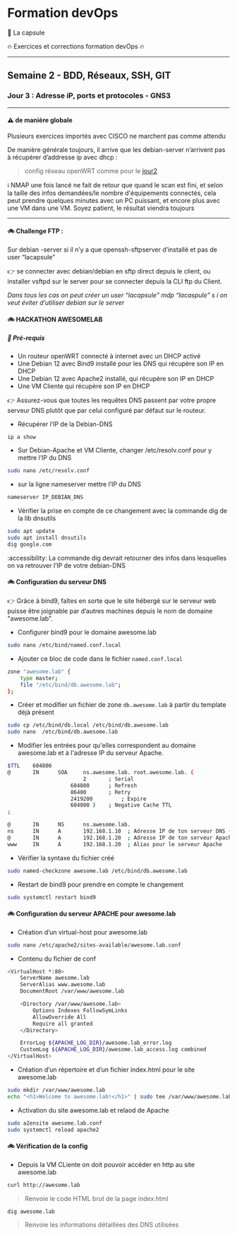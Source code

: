 # Formation devOps

:pill: La capsule

:fire: Exercices et corrections formation devOps :fire:

---

## Semaine 2 - BDD, Réseaux, SSH, GIT

### Jour 3 : Adresse iP, ports et protocoles - GNS3

---

#### :warning: de manière globale 

Plusieurs exercices importés avec CISCO ne marchent pas comme attendu 

De manière générale toujours, il arrive que les debian-server n’arrivent pas à récupérer d’addresse ip avec dhcp :

> config réseau openWRT comme pour le [jour2](jour2/)
> 

:information_source: NMAP une fois lancé ne fait de retour que quand le scan est fini, et selon la taille des infos demandées/le nombre d'équipements connectés, cela peut prendre quelques minutes avec un PC puissant, et encore plus avec une VM dans une VM. Soyez patient, le résultat viendra toujours

---

#### :bike: Challenge FTP :

Sur debian -server si il n’y a que openssh-sftpserver d’installé et pas de user “lacapsule”

:point_right: se connecter avec debian/debian en sftp direct depuis le client, 
ou installer vsftpd sur le server pour se connecter depuis la CLI ftp du Client.

_Dans tous les cas on peut créer un user “lacapsule” mdp “lacaspule” s i on veut éviter d’utiliser debian sur le server_


#### :bike: HACKATHON AWESOMELAB

##### :eagle: Pré-requis

- Un routeur openWRT connecté à internet avec un DHCP activé
- Une Debian 12 avec Bind9 installé pour les DNS qui récupère son IP en DHCP
- Une Debian 12 avec Apache2 installé, qui récupère son IP en DHCP
- Une VM Cliente qui récupère son IP en DHCP

:point_right: Assurez-vous que toutes les requêtes DNS passent par votre propre serveur DNS plutôt que par celui configuré par défaut sur le routeur.

- Récupérer l’IP de la Debian-DNS

```bash
ip a show
```

- Sur Debian-Apache et VM Cliente, changer /etc/resolv.conf pour y mettre l’IP du DNS

```bash
sudo nano /etc/resolv.conf
```

- sur la ligne nameserver mettre l’IP du DNS

```bash
nameserver IP_DEBIAN_DNS
```

- Vérifier la prise en compte de ce changement avec la commande dig de la lib  dnsutils

```bash
sudo apt update
sudo apt install dnsutils
dig google.com
```
:accessibility: La commande dig devrait retourner des infos dans lesquelles on va retrouver l’IP de votre debian-DNS


#### :bike: Configuration du serveur DNS

:point_right: Grâce à bind9, faîtes en sorte que le site hébergé sur le serveur web puisse être joignable par d’autres machines depuis le nom de domaine "awesome.lab".

- Configurer bind9 pour le domaine awesome.lab

```bash
sudo nano /etc/bind/named.conf.local
```

- Ajouter ce bloc de code dans le fichier `named.conf.local`

```bash
zone "awesome.lab" {
	type master;
	file "/etc/bind/db.awesome.lab";
};
```

- Créer et modifier un fichier de zone `db.awesome.lab` à partir du template déjà présent

```bash
sudo cp /etc/bind/db.local /etc/bind/db.awesome.lab
sudo nano  /etc/bind/db.awesome.lab
```

- Modifier les entrées pour qu'elles correspondent au domaine awesome.lab et à l'adresse IP du serveur Apache.

```bash
$TTL	604800
@   	IN  	SOA 	ns.awesome.lab. root.awesome.lab. (
                      	2     	; Serial
                 	604800     	; Refresh
                  	86400     	; Retry
                	2419200     	; Expire
                 	604800 )   	; Negative Cache TTL
;

@   	IN  	NS  	ns.awesome.lab.
ns  	IN  	A   	192.168.1.10  ; Adresse IP de ton serveur DNS (machine BIND9)
@   	IN  	A   	192.168.1.20  ; Adresse IP de ton serveur Apache
www 	IN  	A   	192.168.1.20  ; Alias pour le serveur Apache
```

- Vérifier la syntaxe du fichier créé

```bash
sudo named-checkzone awesome.lab /etc/bind/db.awesome.lab
```

- Restart de bind9 pour prendre en compte le changement

```bash
sudo systemctl restart bind9
```

#### :bike: Configuration du serveur APACHE pour awesome.lab

- Création d’un virtual-host pour awesome.lab

```bash
sudo nano /etc/apache2/sites-available/awesome.lab.conf
```

- Contenu du fichier de conf

```bash
<VirtualHost *:80>
	ServerName awesome.lab
	ServerAlias www.awesome.lab
	DocumentRoot /var/www/awesome.lab

	<Directory /var/www/awesome.lab>
    	Options Indexes FollowSymLinks
    	AllowOverride All
    	Require all granted
	</Directory>

	ErrorLog ${APACHE_LOG_DIR}/awesome.lab_error.log
	CustomLog ${APACHE_LOG_DIR}/awesome.lab_access.log combined
</VirtualHost>
```

- Création d’un répertoire et d’un fichier index.html pour le site awesome.lab

```bash
sudo mkdir /var/www/awesome.lab
echo "<h1>Welcome to awesome.lab!</h1>" | sudo tee /var/www/awesome.lab/index.html
```

- Activation du site awesome.lab et relaod de Apache

```bash
sudo a2ensite awesome.lab.conf
sudo systemctl reload apache2
```

#### :bike: Vérification de la config

- Depuis la VM CLiente on doit pouvoir accéder en http au site awesome.lab

```bash
curl http://awesome.lab
```

> Renvoie le code HTML brut de la page index.html

```bash
dig awesome.lab
```

> Renvoie les informations détaillées des DNS utilisées 


